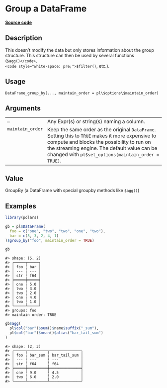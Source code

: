 
# Group a DataFrame

[**Source code**](https://github.com/pola-rs/r-polars/tree/main/R/dataframe__frame.R#L835)

## Description

This doesn’t modify the data but only stores information about the group
structure. This structure can then be used by several functions
(<code style="white-space: pre;">$agg()</code>,
<code style="white-space: pre;">$filter()</code>, etc.).

## Usage

<pre><code class='language-R'>DataFrame_group_by(..., maintain_order = pl\$options\$maintain_order)
</code></pre>

## Arguments

<table>
<tr>
<td style="white-space: nowrap; font-family: monospace; vertical-align: top">
<code id="DataFrame_group_by_:_...">…</code>
</td>
<td>
Any Expr(s) or string(s) naming a column.
</td>
</tr>
<tr>
<td style="white-space: nowrap; font-family: monospace; vertical-align: top">
<code id="DataFrame_group_by_:_maintain_order">maintain_order</code>
</td>
<td>
Keep the same order as the original <code>DataFrame</code>. Setting this
to <code>TRUE</code> makes it more expensive to compute and blocks the
possibility to run on the streaming engine. The default value can be
changed with <code>pl$set_options(maintain_order = TRUE)</code>.
</td>
</tr>
</table>

## Value

GroupBy (a DataFrame with special groupby methods like
<code style="white-space: pre;">$agg()</code>)

## Examples

``` r
library(polars)

gb = pl$DataFrame(
  foo = c("one", "two", "two", "one", "two"),
  bar = c(5, 3, 2, 4, 1)
)$group_by("foo", maintain_order = TRUE)

gb
```

    #> shape: (5, 2)
    #> ┌─────┬─────┐
    #> │ foo ┆ bar │
    #> │ --- ┆ --- │
    #> │ str ┆ f64 │
    #> ╞═════╪═════╡
    #> │ one ┆ 5.0 │
    #> │ two ┆ 3.0 │
    #> │ two ┆ 2.0 │
    #> │ one ┆ 4.0 │
    #> │ two ┆ 1.0 │
    #> └─────┴─────┘
    #> groups: foo
    #> maintain order: TRUE

``` r
gb$agg(
  pl$col("bar")$sum()$name$suffix("_sum"),
  pl$col("bar")$mean()$alias("bar_tail_sum")
)
```

    #> shape: (2, 3)
    #> ┌─────┬─────────┬──────────────┐
    #> │ foo ┆ bar_sum ┆ bar_tail_sum │
    #> │ --- ┆ ---     ┆ ---          │
    #> │ str ┆ f64     ┆ f64          │
    #> ╞═════╪═════════╪══════════════╡
    #> │ one ┆ 9.0     ┆ 4.5          │
    #> │ two ┆ 6.0     ┆ 2.0          │
    #> └─────┴─────────┴──────────────┘
